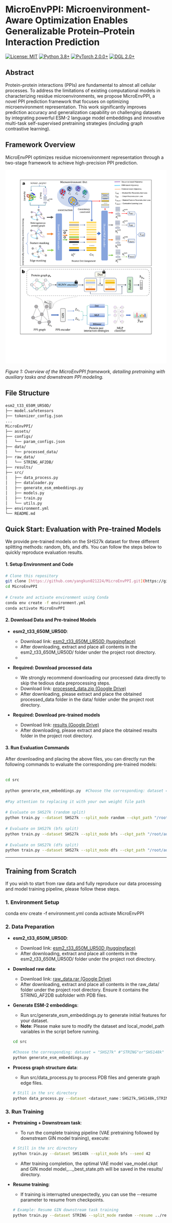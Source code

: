 # MicroEnvPPI: Microenvironment-Aware Optimization Enables Generalizable Protein–Protein Interaction Prediction

[![License: MIT](https://img.shields.io/badge/License-MIT-yellow.svg)](https://opensource.org/licenses/MIT)
[![Python 3.8+](https://img.shields.io/badge/python-3.8+-blue.svg)](https://www.python.org/downloads/release/python-380/)
[![PyTorch 2.0.0+](https://img.shields.io/badge/PyTorch-%23EE4C2C.svg?style=for-the-badge&logo=pytorch&logoColor=white)](https://pytorch.org/)
[![DGL 2.0+](https://img.shields.io/badge/DGL-2.0-orange.svg)](https://www.dgl.ai/)

## Abstract

Protein-protein interactions (PPIs) are fundamental to almost all cellular processes. To address the limitations of existing computational models in characterizing residue microenvironments, we propose MicroEnvPPI, a novel PPI prediction framework that focuses on optimizing microenvironment representation. This work significantly improves prediction accuracy and generalization capability on challenging datasets by integrating powerful ESM-2 language model embeddings and innovative multi-task self-supervised pretraining strategies (including graph contrastive learning).

## Framework Overview

MicroEnvPPI optimizes residue microenvironment representation through a two-stage framework to achieve high-precision PPI prediction.

![MicroEnvPPI Framework](MicroEnvPPI/asset/framework.png)

*Figure 1: Overview of the MicroEnvPPI framework, detailing pretraining with auxiliary tasks and downstream PPI modeling.*

## File Structure

```
esm2_t33_650M_UR50D/
├── model.safetensors     
├── tokenizer_config.json
...
MicroEnvPPI/
├── assets/        
├── configs/             
│   └── param_configs.json
├── data/
│   └── processed_data/     
├── raw_data/               
│   └── STRING_AF2DB/
├── results/                
├── src/                   
│   ├── data_process.py   
│   ├── dataloader.py       
│   ├── generate_esm_embeddings.py 
│   ├── models.py          
│   ├── train.py           
│   └── utils.py            
├── environment.yml        
└── README.md               
```

## Quick Start: Evaluation with Pre-trained Models

We provide pre-trained models on the SHS27k dataset for three different splitting methods: random, bfs, and dfs. You can follow the steps below to quickly reproduce evaluation results.

#### 1. Setup Environment and Code

```bash
# Clone this repository
git clone [https://github.com/yangkun021224/MicroEnvPPI.git](https://github.com/yangkun021224/MicroEnvPPI.git)
cd MicroEnvPPI

# Create and activate environment using Conda
conda env create -f environment.yml
conda activate MicroEnvPPI
```

#### 2. Download Data and Pre-trained Models

-   **esm2_t33_650M_UR50D**:
    -   Download link: [esm2_t33_650M_UR50D (huggingface)](https://huggingface.co/facebook/esm2_t33_650M_UR50D/tree/main)
    -   After downloading, extract and place all contents in the esm2_t33_650M_UR50D/ folder under the project root directory.
    -   
-   **Required: Download processed data**
    -   We strongly recommend downloading our processed data directly to skip the tedious data preprocessing steps.
    -   Download link: [processed_data.zip (Google Drive)](https://drive.google.com/file/d/1mWrgzMxuHHIMsDA2OL8r0lNShiCUWc6Y/view?usp=drive_link)
    -   After downloading, please extract and place the obtained processed_data folder in the data/ folder under the project root directory.

-   **Required: Download pre-trained models**
    -   Download link:  [results (Google Drive)](https://drive.google.com/file/d/1lR8WeZTQMwOSnUFiruShmYzyPBiNJFmg/view?usp=drive_link)
    -   After downloading, please extract and place the obtained results folder in the project root directory.

#### 3. Run Evaluation Commands

After downloading and placing the above files, you can directly run the following commands to evaluate the corresponding pre-trained models:

```bash

cd src

python generate_esm_embeddings.py  #Choose the corresponding: dataset = "SHS27k" #"STRING"or"SHS148k"

#Pay attention to replacing it with your own weight file path

# Evaluate on SHS27k (random split)
python train.py --dataset SHS27k --split_mode random --ckpt_path "/root/autodl-tmp/MicroEnvPPI/results/SHS27k/2025-04-29_17-21-12_279/vae_model.ckpt"

# Evaluate on SHS27k (bfs split)
python train.py --dataset SHS27k --split_mode bfs --ckpt_path "/root/autodl-tmp/MicroEnvPPI/results/SHS27k/2025-04-29_18-34-09_183/vae_model.ckpt"

# Evaluate on SHS27k (dfs split)
python train.py --dataset SHS27k --split_mode dfs --ckpt_path "/root/autodl-tmp/MicroEnvPPI/results/SHS27k/2025-04-30_01-13-55_572/vae_model.ckpt"
```


---

## Training from Scratch

If you wish to start from raw data and fully reproduce our data processing and model training pipeline, please follow these steps.

### 1. Environment Setup
conda env create -f environment.yml
conda activate MicroEnvPPI

### 2. Data Preparation
-   **esm2_t33_650M_UR50D**:
    -   Download link: [esm2_t33_650M_UR50D (huggingface)](https://huggingface.co/facebook/esm2_t33_650M_UR50D/tree/main)
    -   After downloading, extract and place all contents in the esm2_t33_650M_UR50D/ folder under the project root directory.
      
-   **Download raw data**:
    -   Download link: [raw_data.rar (Google Drive)](https://drive.google.com/file/d/1nq5UZIhkrMUsS_N4oVKs5l3fM82JsFZl/view?usp=drive_link)
    -   After downloading, extract and place all contents in the raw_data/ folder under the project root directory. Ensure it contains the STRING_AF2DB subfolder with PDB files.

-   **Generate ESM-2 embeddings**:
    -  Run src/generate_esm_embeddings.py to generate initial features for your dataset.
    -  **Note**: Please make sure to modify the dataset and local_model_path variables in the script before running.
    ```bash
    cd src
    
    #Choose the corresponding: dataset = "SHS27k" #"STRING"or"SHS148k"
    python generate_esm_embeddings.py
    ```

-   **Process graph structure data**:
    -   Run src/data_process.py to process PDB files and generate graph edge files.
    ```bash
    # Still in the src directory
    python data_process.py --dataset <dataset_name：SHS27k,SHS148k,STRING>
    ```

### 3. Run Training

-   **Pretraining + Downstream task**:
    -   To run the complete training pipeline (VAE pretraining followed by downstream GIN model training), execute:
    ```bash
    # Still in the src directory
    python train.py --dataset SHS148k --split_mode bfs --seed 42
    ```
    -  After training completion, the optimal VAE model vae_model.ckpt and GIN model model_..._best_state.pth will be saved in the results/ directory.

-   **Resume training**:
    -   If training is interrupted unexpectedly, you can use the --resume parameter to resume from checkpoints.
    ```bash
    # Example: Resume GIN downstream task training
    python train.py --dataset STRING --split_mode random --resume ../results/STRING/.../gin_cl_aux_randmcm_checkpoint.pth
    ```

